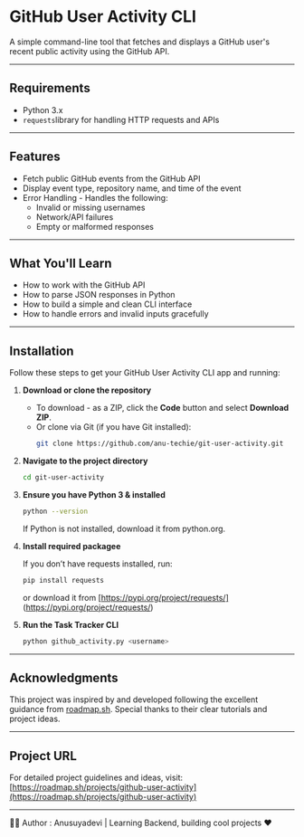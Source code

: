 # GitHub User Activity CLI

A simple command-line tool that fetches and displays a GitHub user's recent public activity using the GitHub API.

---

## Requirements
- Python 3.x
- `requests`library for handling HTTP requests and APIs

---

## Features

- Fetch public GitHub events from the GitHub API  
- Display event type, repository name, and time of the event  
- Error Handling - Handles the following:
    - Invalid or missing usernames
    - Network/API failures
    - Empty or malformed responses  

---

## What You'll Learn
- How to work with the GitHub API
- How to parse JSON responses in Python
- How to build a simple and clean CLI interface
- How to handle errors and invalid inputs gracefully

---

## Installation

Follow these steps to get your GitHub User Activity CLI app and running:

1. **Download or clone the repository**

   - To download - as a ZIP, click the **Code** button and select **Download ZIP**.  
   - Or clone via Git (if you have Git installed):  
     ```bash
     git clone https://github.com/anu-techie/git-user-activity.git
     ```

2. **Navigate to the project directory**

   ```bash
   cd git-user-activity
   ```
3. **Ensure you have Python 3 & installed**

    ```bash
   python --version
   ```
   If Python is not installed, download it from python.org.

4. **Install required packagee**
   
    If you don’t have requests installed, run:
   
   ```bash
   pip install requests
    ```
   or download it from [https://pypi.org/project/requests/] (https://pypi.org/project/requests/)

5. **Run the Task Tracker CLI**
    ```bash
    python github_activity.py <username>
    ```
---

## Acknowledgments

This project was inspired by and developed following the excellent guidance from [roadmap.sh](https://roadmap.sh). Special thanks to their clear tutorials and project ideas.

---

## Project URL

For detailed project guidelines and ideas, visit:
[https://roadmap.sh/projects/github-user-activity](https://roadmap.sh/projects/github-user-activity)

---
🙋‍♀️ Author : Anusuyadevi | Learning Backend, building cool projects ❤️
